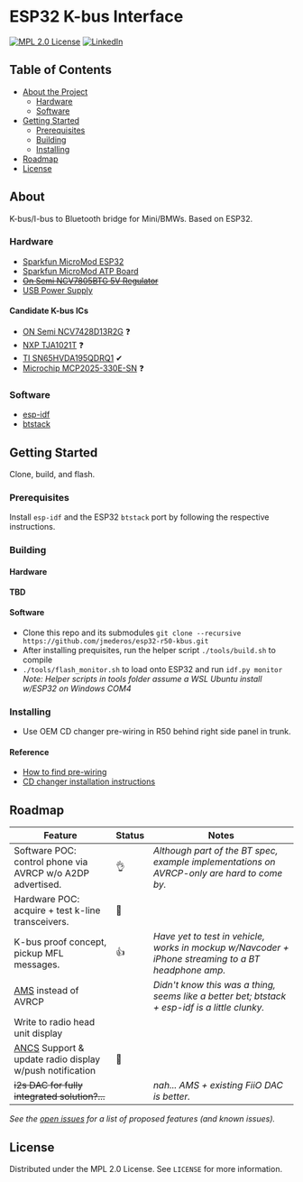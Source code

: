 # ESP32 K-bus Interface

[![MPL 2.0 License][license-shield]][license-url]
[![LinkedIn][linkedin-shield]][linkedin-url]

## Table of Contents

* [About the Project](#about)
  * [Hardware](#hardware)
  * [Software](#software)
* [Getting Started](#getting-started)
  * [Prerequisites](#prerequisites)
  * [Building](#building)
  * [Installing](#installing)
* [Roadmap](#roadmap)
* [License](#license)

## About

K-bus/I-bus to Bluetooth bridge for Mini/BMWs. Based on ESP32.

### Hardware

* [Sparkfun MicroMod ESP32](https://www.sparkfun.com/products/16781)
* [Sparkfun MicroMod ATP Board](https://www.sparkfun.com/products/16885)
* ~~[On Semi NCV7805BTG 5V Regulator](https://www.digikey.com/en/products/detail/on-semiconductor/921437)~~
* [USB Power Supply](https://www.amazon.com/gp/product/B07KWRH61D)

#### Candidate K-bus ICs

* [ON Semi NCV7428D13R2G](https://www.digikey.com/en/products/detail/on-semiconductor/5022588) ❓
* [NXP TJA1021T](https://www.digikey.com/en/products/detail/nxp-usa-inc/2034448) ❓
* [TI SN65HVDA195QDRQ1](https://www.digikey.com/en/products/detail/texas-instruments/2094636) ✔
* [Microchip MCP2025-330E-SN](https://www.digikey.com/en/products/detail/microchip-technology/3543134) ❓

### Software

* [esp-idf](https://github.com/espressif/esp-idf)
* [btstack](https://github.com/bluekitchen/btstack)

<!-- GETTING STARTED -->
## Getting Started

Clone, build, and flash.

### Prerequisites

Install `esp-idf` and the ESP32 `btstack` port by following the respective instructions.

### Building

#### Hardware

**TBD**

#### Software

* Clone this repo and its submodules `git clone --recursive https://github.com/jmederos/esp32-r50-kbus.git`
* After installing prequisites, run the helper script `./tools/build.sh` to compile
* `./tools/flash_monitor.sh` to load onto ESP32 and run `idf.py monitor`
_Note: Helper scripts in tools folder assume a WSL Ubuntu install w/ESP32 on Windows COM4_

### Installing

* Use OEM CD changer pre-wiring in R50 behind right side panel in trunk.

#### Reference
* [How to find pre-wiring](https://www.northamericanmotoring.com/forums/navigation-and-audio/224408-can-t-find-cd-changer-pre-wiring.html)
* [CD changer installation instructions](https://new.minimania.com/images/instructions/OEM%20CD%20Changer.pdf)

## Roadmap
| Feature | Status | Notes |
| --- | --- | --- |
| Software POC: control phone via AVRCP w/o A2DP advertised. | 👌 | _Although part of the BT spec, example implementations on AVRCP-only are hard to come by._ |
| Hardware POC: acquire + test k-line transceivers. | 🙌 |   |
| K-bus proof concept, pickup MFL messages. | 👍 | _Have yet to test in vehicle, works in mockup w/Navcoder + iPhone streaming to a BT headphone amp._ |
| [AMS](https://developer.apple.com/library/archive/documentation/CoreBluetooth/Reference/AppleMediaService_Reference/Specification/Specification.html) instead of AVRCP |   | _Didn't know this was a thing, seems like a better bet; btstack + esp-idf is a little clunky._ |
| Write to radio head unit display |   |   |
| [ANCS](https://developer.apple.com/library/archive/documentation/CoreBluetooth/Reference/AppleNotificationCenterServiceSpecification/Introduction/Introduction.html) Support & update radio display w/push notification | 🤞 |   |
| ~~i2s DAC for fully integrated solution?...~~|  | _nah... AMS + existing FiiO DAC is better._ |

_See the [open issues](https://github.com/jmederos/esp32-r50-kbus/issues) for a list of proposed features (and known issues)._

## License

Distributed under the MPL 2.0 License. See `LICENSE` for more information.

<!-- MARKDOWN LINKS & IMAGES -->
<!-- https://www.markdownguide.org/basic-syntax/#reference-style-links -->
[license-shield]: https://img.shields.io/badge/license-MPL%202.0-blue
[license-url]: https://github.com/jmederos/esp32-r50-kbus/blob/master/LICENSE
[linkedin-shield]: https://img.shields.io/badge/-LinkedIn-black.svg?style=flat-square&logo=linkedin&colorB=555
[linkedin-url]: https://linkedin.com/in/jacobmederos
